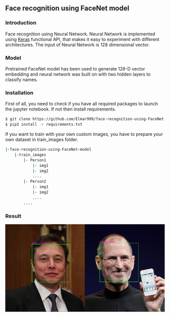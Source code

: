## Face recognition using FaceNet model

### Introduction
Face recognition using Neural Network. Neural Network is implemented using [Keras](https://keras.io/) functional API, that makes it easy to experiment with different architectures. The input of Neural Network is 128 dimensional vector.


### Model
Pretrained FaceNet model has been used to generate 128-D vector embedding and neural network was built on with two hidden layers to classify names.

### Installation 

First of all, you need to check if you have all required packages to launch the jupyter notebook. If not then install requirements.

```sh
$ git clone https://github.com/Elmar999/face-recognition-using-FaceNet-model.git
$ pip3 install -r requirements.txt
```

If you want to train with your own custom images, you have to prepare your own dataset in train_images folder.

```sh
|-face-recognition-using-FaceNet-model
    |-train_images
        |- Person1
            |- img1
            |- img2
            ....
        |- Person2
            |- img1
            |- img2
            ....
        ....
```

### Result 

<img src="./test_images/result.png" style="max-width:100%;">
